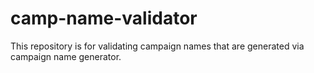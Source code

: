 # camp-name-validator
This repository is for validating campaign names that are generated via campaign name generator.
